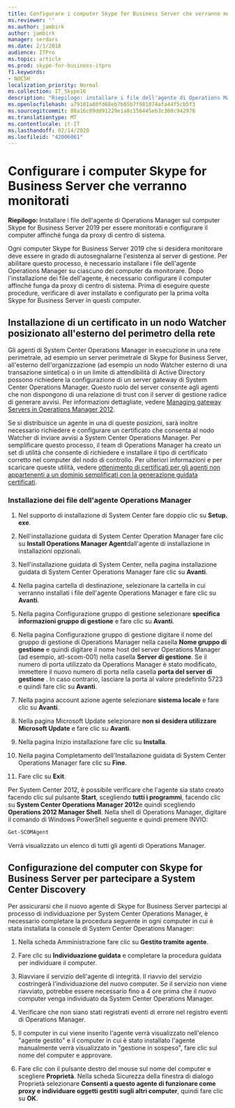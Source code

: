 ```yaml
---
title: Configurare i computer Skype for Business Server che verranno monitorati
ms.reviewer: ''
ms.author: jambirk
author: jambirk
manager: serdars
ms.date: 2/1/2018
audience: ITPro
ms.topic: article
ms.prod: skype-for-business-itpro
f1.keywords:
- NOCSH
localization_priority: Normal
ms.collection: IT_Skype16
description: "Riepilogo: installare i file dell'agente di Operations Manager sul computer Skype for Business Server 2019 per essere monitorati e configurare il computer affinché funga da proxy di centro di sistema."
ms.openlocfilehash: a79101a80fd68eb7b65b7f981874afa44f5cb5f3
ms.sourcegitcommit: 88a16c09dd91229e1a8c156445eb3c360c942978
ms.translationtype: MT
ms.contentlocale: it-IT
ms.lasthandoff: 02/14/2020
ms.locfileid: "42006061"
---
```

# <a name="configure-the-skype-for-business-server-computers-that-will-be-monitored"></a>Configurare i computer Skype for Business Server che verranno monitorati

**Riepilogo:** Installare i file dell'agente di Operations Manager sul computer Skype for Business Server 2019 per essere monitorati e configurare il computer affinché funga da proxy di centro di sistema.

Ogni computer Skype for Business Server 2019 che si desidera monitorare deve essere in grado di autosegnalarne l'esistenza al server di gestione. Per abilitare questo processo, è necessario installare i file dell'agente Operations Manager su ciascuno dei computer da monitorare. Dopo l'installazione dei file dell'agente, è necessario configurare il computer affinché funga da proxy di centro di sistema. Prima di eseguire queste procedure, verificare di aver installato e configurato per la prima volta Skype for Business Server in questi computer.

## <a name="installing-a-certificate-on-a-watcher-node-located-outside-the-perimeter-network"></a>Installazione di un certificato in un nodo Watcher posizionato all'esterno del perimetro della rete
<a name="watcher_node_outside"> </a>

Gli agenti di System Center Operations Manager in esecuzione in una rete perimetrale, ad esempio un server perimetrale di Skype for Business Server, all'esterno dell'organizzazione (ad esempio un nodo Watcher esterno di una transazione sintetica) o in un limite di attendibilità di Active Directory possono richiedere la configurazione di un server gateway di System Center Operations Manager. Questo ruolo del server consente agli agenti che non dispongono di una relazione di trust con il server di gestione radice di generare avvisi. Per informazioni dettagliate, vedere [Managing gateway Servers in Operations Manager 2012](https://technet.microsoft.com/library/hh212823.aspx).

Se si distribuisce un agente in una di queste posizioni, sarà inoltre necessario richiedere e configurare un certificato che consenta al nodo Watcher di inviare avvisi a System Center Operations Manager. Per semplificare questo processo, il team di Operations Manager ha creato un set di utilità che consente di richiedere e installare il tipo di certificato corretto nel computer del nodo di controllo. Per ulteriori informazioni e per scaricare queste utilità, vedere [ottenimento di certificati per gli agenti non appartenenti a un dominio semplificati con la generazione guidata certificati](https://go.microsoft.com/fwlink/p/?LinkID=267421&amp;amp;clcid=0x409).

### <a name="installing-the-operation-manager-agent-files"></a>Installazione dei file dell'agente Operations Manager

1. Nel supporto di installazione di System Center fare doppio clic su **Setup. exe**.

2. Nell'installazione guidata di System Center Operation Manager fare clic su **Install Operations Manager Agent**dall'agente di installazione in installazioni opzionali.

3. Nell'installazione guidata di System Center, nella pagina installazione guidata di System Center Operations Manager fare clic su **Avanti**.

4. Nella pagina cartella di destinazione, selezionare la cartella in cui verranno installati i file dell'agente Operations Manager e fare clic su **Avanti**.

5. Nella pagina Configurazione gruppo di gestione selezionare **specifica informazioni gruppo di gestione** e fare clic su **Avanti**.

6. Nella pagina Configurazione gruppo di gestione digitare il nome del gruppo di gestione di Operations Manager nella casella **Nome gruppo di gestione** e quindi digitare il nome host del server Operations Manager (ad esempio, atl-scom-001) nella casella **Server di gestione**. Se il numero di porta utilizzato da Operations Manager è stato modificato, immettere il nuovo numero di porta nella casella **porta del server di gestione** . In caso contrario, lasciare la porta al valore predefinito 5723 e quindi fare clic su **Avanti**.

7. Nella pagina account azione agente selezionare **sistema locale** e fare clic su **Avanti**.

8. Nella pagina Microsoft Update selezionare **non si desidera utilizzare Microsoft Update** e fare clic su **Avanti**.

9. Nella pagina Inizio installazione fare clic su **Installa**.

10. Nella pagina Completamento dell'Installazione guidata di System Center Operations Manager fare clic su **Fine**.

11. Fare clic su **Exit**.

Per System Center 2012, è possibile verificare che l'agente sia stato creato facendo clic sul pulsante **Start**, scegliendo **tutti i programmi**, facendo clic su **System Center Operations Manager 2012**e quindi scegliendo **Operations 2012 Manager Shell**. Nella shell di Operations Manager, digitare il comando di Windows PowerShell seguente e quindi premere INVIO:
```PowerShell
Get-SCOMAgent
```

Verrà visualizzato un elenco di tutti gli agenti di Operations Manager.
## <a name="configuring-the-skype-for-business-server-computer-to-participate-in-system-center-discovery"></a>Configurazione del computer con Skype for Business Server per partecipare a System Center Discovery
<a name="watcher_node_outside"> </a>

Per assicurarsi che il nuovo agente di Skype for Business Server partecipi al processo di individuazione per System Center Operations Manager, è necessario completare la procedura seguente in ogni computer in cui è stata installata la console di System Center Operations Manager:

1. Nella scheda Amministrazione fare clic su **Gestito tramite agente**.

2. Fare clic su **Individuazione guidata** e completare la procedura guidata per individuare il computer.

3. Riavviare il servizio dell'agente di integrità. Il riavvio del servizio costringerà l'individuazione del nuovo computer. Se il servizio non viene riavviato, potrebbe essere necessario fino a 4 ore prima che il nuovo computer venga individuato da System Center Operations Manager.

4. Verificare che non siano stati registrati eventi di errore nel registro eventi di Operations Manager.

5. Il computer in cui viene inserito l'agente verrà visualizzato nell'elenco "agente gestito" e il computer in cui è stato installato l'agente manualmente verrà visualizzato in "gestione in sospeso", fare clic sul nome del computer e approvare.

6. Fare clic con il pulsante destro del mouse sul nome del computer e scegliere **Proprietà**. Nella scheda Sicurezza della finestra di dialogo Proprietà selezionare **Consenti a questo agente di funzionare come proxy e individuare oggetti gestiti sugli altri computer**, quindi fare clic su **OK**.


